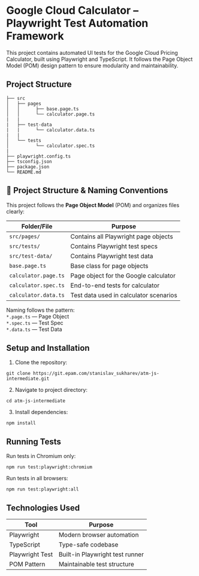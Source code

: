 # Google Cloud Calculator – Playwright Test Automation Framework
This project contains automated UI tests for the Google Cloud Pricing Calculator, built using Playwright and TypeScript.
It follows the Page Object Model (POM) design pattern to ensure modularity and maintainability.

## Project Structure

```
├── src
│   ├── pages
│   │      ├── base.page.ts
│   │      └── calculator.page.ts
|   |
|   ├── test-data
|   |      └── calculator.data.ts 
|   |
│   └── tests
│          └── calculator.spec.ts
|
├── playwright.config.ts
├── tsconfig.json
├── package.json
└── README.md
```
## 📁 Project Structure & Naming Conventions

This project follows the **Page Object Model** (POM) and organizes files clearly:

| Folder/File               | Purpose                               |
|--------------------------|----------------------------------------|
| `src/pages/`             | Contains all Playwright page objects   |
| `src/tests/`             | Contains Playwright test specs         |
| `src/test-data/`         | Contains Playwright test data          |
| `base.page.ts`           | Base class for page objects            |
| `calculator.page.ts`     | Page object for the Google calculator  |
| `calculator.spec.ts`     | End-to-end tests for calculator        |
| `calculator.data.ts`     | Test data used in calculator scenarios |

Naming follows the pattern:  
`*.page.ts` — Page Object  
`*.spec.ts` — Test Spec  
`*.data.ts` — Test Data

## Setup and Installation

1. Clone the repository:

`git clone https://git.epam.com/stanislav_sukharev/atm-js-intermediate.git`

2. Navigate to project directory:

`cd atm-js-intermediate`

3. Install dependencies:

`npm install`

## Running Tests

Run tests in Chromium only:

`npm run test:playwright:chromium`

Run tests in all browsers:

`npm run test:playwright:all`

## Technologies Used

| Tool             | Purpose                          |
|------------------|----------------------------------|
| Playwright       | Modern browser automation        |
| TypeScript       | Type-safe codebase               |
| Playwright Test  | Built-in Playwright test runner  |
| POM Pattern      | Maintainable test structure      |

